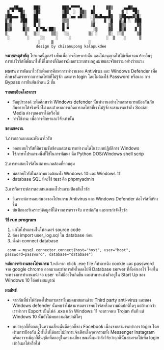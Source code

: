       ▄▄▓█▄▄     ██▓          ██▓▄▀▀▀▀▄     ▓     ▓▓▒     ▄▄█▓▄▄   
     ▓ ▀  ▀█▒    ▒█▓          ▒█▓  ░  ▓▓▒  █▓      █     ▓ ░  ▀█▒ 
    ▒██▄▄▄ ██░   ██           ██ ░▄▄ ▄█▒▒  ░▒█▄█▄▄▄█▓   ▒██▄▄▄▓▒█░
    ▓░█    ▓██   ██▒          ▒▒▒          ░▒    ▓ ░█   ▓░█ ░  ▓██ 
    █▒▒     ▓▒   █ ▒          █ ▒          ▒▓      ▒▓   █▒▒     ▓▓
    █▒▓     █▒▒   █░▀█▄░██▒   █ ▀           ░▒     ▓▓   █▒▓    ▓ ▓
    ▒        ▒   ▒░░     ▒▒░   ░░         ▒░ ░     ▒░  ░░▒      ▒▓
     ░        ░     ░░     ░     ░                ░  ▒    ░      ▒
                   ░     ▒                ░
                  design by chisanupong kalapukdee
**หมายเหตุสำคัญ**
โปรเจคนี้ถูกสร้างขึ้นเพื่อการศึกษาเท่านั้น และไม่อนุญาตให้ใช้เพื่อเจตนาร้ายอื่นๆ การนำไวรัสที่พัฒนาไปใช้ในทางที่ผิดอาจมีผลกระทบทางกฎหมายและจริยธรรมอย่างร้ายแรง

**ผลงาน**
   การพัฒนาไวรัสเพื่อการศึกษาการทำงานของ Antivirus และ Windows Defender
   เพื่อศึกษาอันตรายจากการกดไฟล์ที่ไม่รู้จัก
   และการ login โดยไม่ต้องใช้ Password หรือและ การ Bypass การยืนยันตัวตน 2 ชั้น

**รายละเอียดโครงการ**
- วัตถุประสงค์ :เพื่อศึกษาว่า Windows defender นั้นทำงานอย่างไรและสามารถป้องกันภัยอันตรายได้จริงหรือไม่
   และถ้าหากการเกิดการกดไฟล์ที่เราไม่รู้จักจะสามารถเข้าถึง Social Media ต่างๆของเราได้หรือไม่
- การใช้งาน: เพื่อการศึกษาและวิจัยเท่านั้น

**ขอบเขตงาน**
 
 1.การออกแบบและพัฒนาไวรัส
- ออกแบบไวรัสที่มีความซับซ้อนและสามารถทำงานได้ในระบบปฏิบัติการ Windows
- ใช้ภาษาโปรแกรมมิ่งที่ใช้ในการพัฒนา คือ Python DOS/Windows shell scrip

2.การทดสอบไวรัสในสภาพแวดล้อมที่ควบคุม
- ทดสอบไวรัสในสภาพแวดล้อมทั้ง Windows 10 และ Windows 11
- database SQL ที่จะใช้ test คือ phpmyadmin 

3.การวิเคราะห์การตอบสนองของโปรแกรมป้องกันไวรัส
- วิเคราะห์การตอบสนองของโปรแกรม Antivirus และ Windows Defender ต่อไวรัสที่สร้างขึ้น
- บันทึกและวิเคราะห์ข้อมูลที่ได้จากการตรวจจับ การกักกัน และการกำจัดไวรัส

  
**วิธี run program**
1. แก้ไขโปรแกรมในโฟลเดอร์ source code
2. ต้อง import user_log.sql ใน database ก่อน
3. ตั้งค่า connect database
```
 conn = mysql.connector.connect(host="host", user="host", password=password", database="database")
 ```


**หลักการทำงานของโปรแกรม**
1.หลังจาก click .exe file ก็ทำการดึง cookie และ password จาก google chrome ออกมาและทำการอัพโหลดไปที่ Database server ที่ตั้งค่าเอาไว้ 
 โดยในระหว่างการทำงานหน้าจอ user จะไม่มีอะไรเกิดขึ้น และสามารแฝงตัวอยู่ใน Start Up ของ Windows 10 ได้อย่างสมบูรณ์

**ผลลัพธ์**
- จากกันที่นำไฟล์ของโปรแกรมเราทั้งหมดมาสแกนด้วย Third party anti-virus และของ Windows defender นั้นพบว่าไม่สามารถตรวจพบไวรัสหรือความผิดปกติใดๆ
  แต่ถ้าหากว่าเราทำการ Export เป็นไฟล์ .exe แล้ว Windows 11 จะตรวจพบ Trojan ทันที
  แต่ Windows 10 นั้นยังไม่พบความผิดปกติใดๆ
  
- พบว่าคุกกี้ที่ตกอยู่ในความเสี่ยงนั้นคือคุกกี้ของ Facebook เนื่องจากสามารถทำการ login โดยผ่านการป้องกัน 2 ชั้นไปได้และไม่มีการแจ้งเตือนใดๆอาจรวมทั้ง Messenger 
  Instagram หรืออาจจะมีคุกกี้อื่นๆอีกที่ตกอยู่ในความเสี่ยง ขณะนี้ผมกำลังวิจัยว่าคุกกี้นั้นสามารถใช้เพื่อ login เข้าอีเมลได้หรือไม่
